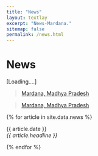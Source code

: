 ```yaml
---
title: "News"
layout: textlay
excerpt: "News-Mardana."
sitemap: false
permalink: /news.html
---
```


# News
[Loading....]

 <div id="newsfeed" class="" >
  <div class="fb-page" data-href="https://www.facebook.com/VillageMardana/" data-tabs="timeline" data-width="" data-height="" data-small-header="false" data-adapt-container-width="true" data-hide-cover="false" data-show-facepile="true"><blockquote cite="https://www.facebook.com/VillageMardana/" class="fb-xfbml-parse-ignore"><a href="https://www.facebook.com/VillageMardana/">Mardana, Madhya Pradesh</a></blockquote></div>
  
  
  
  <div class="fb-page" data-href="https://www.facebook.com/VillageMardana/" data-tabs="timeline" data-width="" data-height="" data-small-header="false" data-adapt-container-width="true" data-hide-cover="false" data-show-facepile="true"><blockquote cite="https://www.facebook.com/VillageMardana/" class="fb-xfbml-parse-ignore"><a href="https://www.facebook.com/VillageMardana/">Mardana, Madhya Pradesh</a></blockquote></div>
   
  </div>

<div id="newsid" class="" >
  
{% for article in site.data.news %}
<p>{{ article.date }} <br>
<em>{{ article.headline }}</em></p>
{% endfor %}

</div>

